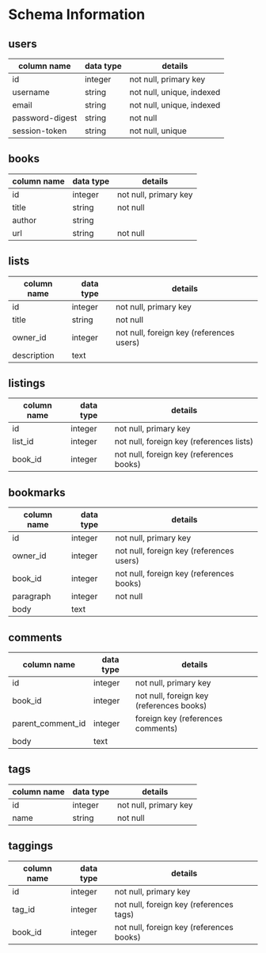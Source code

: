 # Schema Information

## users
column name       | data type | details
------------------|-----------|-----------------------
id                | integer   | not null, primary key
username          | string    | not null, unique, indexed
email             | string    | not null, unique, indexed
password-digest   | string    | not null
session-token     | string    | not null, unique


## books
column name | data type | details
------------|-----------|-----------------------
id          | integer   | not null, primary key
title       | string    | not null
author      | string    |
url         | string    | not null


## lists
column name | data type | details
------------|-----------|-----------------------
id          | integer   | not null, primary key
title       | string    | not null
owner_id    | integer   | not null, foreign key (references users)
description | text      |


## listings
column name | data type | details
------------|-----------|-----------------------
id          | integer   | not null, primary key
list_id     | integer   | not null, foreign key (references lists)
book_id     | integer   | not null, foreign key (references books)


## bookmarks
column name | data type | details
------------|-----------|-----------------------
id          | integer   | not null, primary key
owner_id    | integer   | not null, foreign key (references users)
book_id     | integer   | not null, foreign key (references books)
paragraph   | integer   | not null
body        | text      |


## comments
column name       | data type | details
------------------|-----------|-----------------------
id                | integer   | not null, primary key
book_id           | integer   | not null, foreign key (references books)
parent_comment_id | integer   | foreign key (references comments)
body              | text      |


## tags
column name       | data type | details
------------------|-----------|-----------------------
id                | integer   | not null, primary key
name              | string    | not null


## taggings
column name       | data type | details
------------------|-----------|-----------------------
id                | integer   | not null, primary key
tag_id            | integer   | not null, foreign key (references tags)
book_id           | integer   | not null, foreign key (references books)

